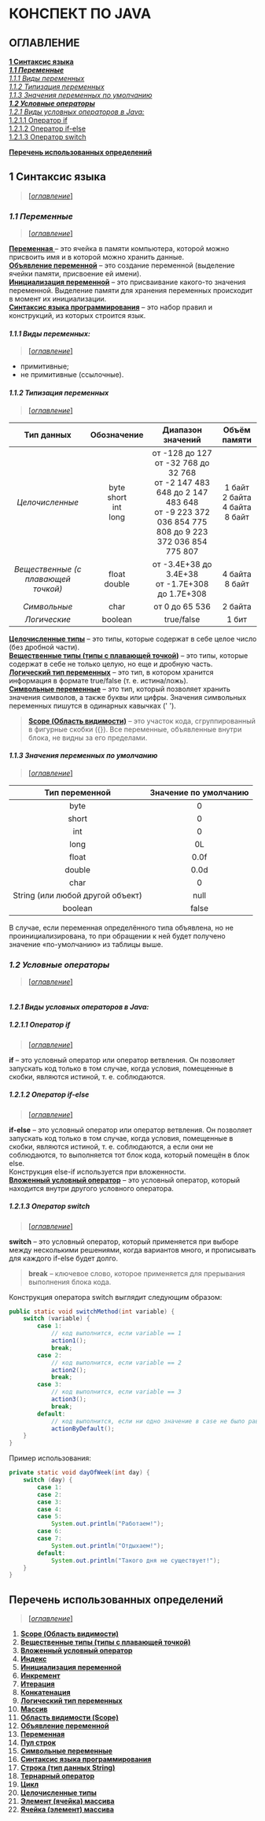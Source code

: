 # **КОНСПЕКТ ПО JAVA**

## ОГЛАВЛЕНИЕ

[**1 Синтаксис языка**](#1-синтаксис-языка)  
[**_1.1 Переменные_**](#_11-переменные_)  
[_1.1.1 Виды переменных_](#_111-виды-переменных_)  
[_1.1.2 Типизация переменных_](#_112-типизация-переменных_)  
[_1.1.3 Значения переменных по умолчанию_](#_113-значения-переменных-по-умолчанию_)  
[**_1.2 Условные операторы_**](#_12-условные-операторы_)  
[_1.2.1 Виды условных операторов в Java:_](#_121-виды-условных-операторов-в-java_)  
[1.2.1.1 Оператор if](#1211-оператор-if)  
[1.2.1.2 Оператор if-else](#1212-оператор-if-else)  
[1.2.1.3 Оператор switch](#1213-оператор-switch)

[**Перечень использованных определений**](#перечень-использованных-определений)

## **1 Синтаксис языка**

> [[_оглавление_]](#оглавление)

### **_1.1 Переменные_**

> [[_оглавление_]](#оглавление)

[**Переменная** ](#перечень-использованных-определений)– это ячейка в памяти компьютера, которой можно присвоить имя и в
 которой можно хранить данные.  
[**Объявление переменной**](#перечень-использованных-определений) – это создание переменной (выделение ячейки памяти,
 присвоение ей имени).  
[**Инициализация переменной**](#перечень-использованных-определений) – это присваивание какого-то значения переменной.
 Выделение памяти для хранения переменных происходит в момент их инициализации.  
[**Синтаксис языка программирования**](#перечень-использованных-определений) – это набор правил и конструкций, из
 которых строится язык.

#### _1.1.1 Виды переменных:_

> [[_оглавление_]](#оглавление)

* примитивные;
* не примитивные (ссылочные).

#### _1.1.2 Типизация переменных_

> [[_оглавление_]](#оглавление)

|           **Тип данных**            |         **Обозначение**         |                                                             **Диапазон значений**                                                             |             **Объём памяти**              |
|:-----------------------------------:|:-------------------------------:|:---------------------------------------------------------------------------------------------------------------------------------------------:|:-----------------------------------------:|
|           _Целочисленные_           | byte<br/>short<br/>int<br/>long | от -128 до 127<br/>от -32 768 до 32 768<br/>от -2 147 483 648 до 2 147 483 648<br/>от -9 223 372 036 854 775 808 до 9 223 372 036 854 775 807 | 1 байт<br/>2 байта<br/>4 байта<br/>8 байт |
| _Вещественные (с плавающей точкой)_ |        float<br/>double         |                                              от -3.4E+38 до 3.4E+38<br/>от -1.7E+308 до 1.7E+308                                              |            4 байта<br/>8 байт             |
|            _Символьные_             |              char               |                                                                от 0 до 65 536                                                                 |                  2 байта                  |
|            _Логические_             |             boolean             |                                                                  true/false                                                                   |                   1 бит                   |

[**Целочисленные типы**](#перечень-использованных-определений) – это типы, которые содержат в себе целое число (без
дробной части).  
[**Вещественные типы (типы с плавающей точкой)**](#перечень-использованных-определений) – это типы, которые содержат в
себе не только целую, но еще и дробную часть.  
[**Логический тип переменных**](#перечень-использованных-определений) – это тип, в котором хранится информация в формате
true/false (т. е. истина/ложь).  
[**Символьные переменные**](#перечень-использованных-определений) – это тип, который позволяет хранить значения
символов, а также буквы или цифры. Значения символьных переменных пишутся в одинарных кавычках (' ').
> [**Scope (Область видимости)**](#перечень-использованных-определений) – это участок кода, сгруппированный в фигурные
> скобки ({}). Все переменные, объявленные внутри блока, не видны за его пределами.

#### _1.1.3 Значения переменных по умолчанию_

> [[_оглавление_]](#оглавление)

|        **Тип переменной**        | **Значение по умолчанию** |
|:--------------------------------:|:-------------------------:|
|               byte               |             0             |
|              short               |             0             |
|               int                |             0             |
|               long               |            0L             |
|              float               |           0.0f            |
|              double              |           0.0d            |
|               char               |             0             |
| String (или любой другой объект) |           null            |
|             boolean              |           false           |

В случае, если переменная определённого типа объявлена, но не проинициализирована, то при обращении к ней будет получено
значение «по-умолчанию» из таблицы выше.

### **_1.2 Условные операторы_**

> [[_оглавление_]](#оглавление)  
<img src="/pictures/1.png" alt="">

#### _1.2.1 Виды условных операторов в Java:_

##### 1.2.1.1 Оператор if

> [[_оглавление_]](#оглавление)

**if** – это условный оператор или оператор ветвления. Он позволяет запускать код только в том случае, когда условия,
помещенные в скобки, являются истиной, т. е. соблюдаются.

##### 1.2.1.2 Оператор if-else

> [[_оглавление_]](#оглавление)

**if-else** – это условный оператор или оператор ветвления. Он позволяет запускать код только в том случае, когда
условия, помещенные в скобки, являются истиной, т. е. соблюдаются, а если они не соблюдаются, то выполняется тот блок
кода, который помещён в блок else.  
Конструкция else-if используется при вложенности.  
[**Вложенный условный оператор**](#перечень-использованных-определений) – это условный оператор, который находится
внутри другого условного оператора.

##### 1.2.1.3 Оператор switch

> [[_оглавление_]](#оглавление)

**switch** – это условный оператор, который применяется при выборе между несколькими решениями, когда вариантов много, и
прописывать для каждого if-else будет долго.
> **break** – ключевое слово, которое применяется для прерывания выполнения блока кода.

Конструкция оператора switch выглядит следующим образом:

```java
public static void switchMethod(int variable) {
    switch (variable) {
        case 1:
            // код выполнится, если variable == 1
            action1();
            break;
        case 2:
            // код выполнится, если variable == 2
            action2();
            break;
        case 3:
            // код выполнится, если variable == 3
            action3();
            break;
        default:
            // код выполнится, если ни одно значение в case не было равно variable
            actionByDefault();
    }
}
```

Пример использования:

```java
private static void dayOfWeek(int day) {
    switch (day) {
        case 1:
        case 2:
        case 3:
        case 4:
        case 5:
            System.out.println("Работаем!");
        case 6:
        case 7:
            System.out.println("Отдыхаем!");
        default:
            System.out.println("Такого дня не существует!");
    }
}
```

## **Перечень использованных определений**

> [[_оглавление_]](#оглавление)

1. [**Scope (Область видимости)**](#_112-типизация-переменных_)
1. [**Вещественные типы (типы с плавающей точкой)**](#_112-типизация-переменных_)
1. [**Вложенный условный оператор**](#1212-оператор-if-else)
1. [**Индекс**]()
1. [**Инициализация переменной**](#_11-переменные_)
1. [**Инкремент**]()
1. [**Итерация**]()
1. [**Конкатенация**]()
1. [**Логический тип переменных**](#_112-типизация-переменных_)
1. [**Массив**]()
1. [**Область видимости (Scope)**](#_112-типизация-переменных_)
1. [**Объявление переменной**](#_11-переменные_)
1. [**Переменная**](#_11-переменные_)
1. [**Пул строк**]()
1. [**Символьные переменные**](#_112-типизация-переменных_)
1. [**Синтаксис языка программирования**](#_11-переменные_)
1. [**Строка (тип данных String)**]()
1. [**Тернарный оператор**]()
1. [**Цикл**]()
1. [**Целочисленные типы**](#_112-типизация-переменных_)
1. [**Элемент (ячейка) массива**]()
1. [**Ячейка (элемент) массива**]()